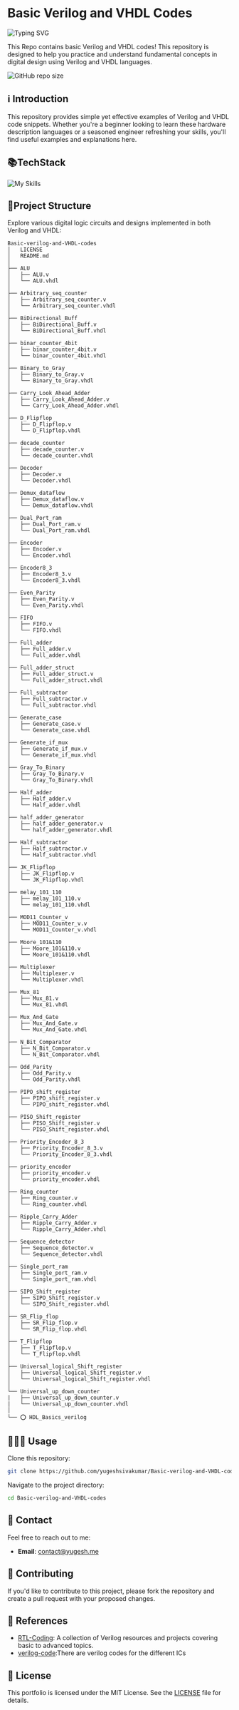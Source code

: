 # Basic Verilog and VHDL Codes

![Typing SVG](https://readme-typing-svg.demolab.com/?lines=Welcome+to+my+Repository!+🚀) 

This Repo contains basic Verilog and VHDL codes! This repository is designed to help you practice and understand fundamental concepts in digital design using Verilog and VHDL languages.

![GitHub repo size](https://img.shields.io/github/repo-size/yugeshsivakumar/Basic-verilog-and-VHDL-codes)

## ℹ️ Introduction

This repository provides simple yet effective examples of Verilog and VHDL code snippets. Whether you're a beginner looking to learn these hardware description languages or a seasoned engineer refreshing your skills, you'll find useful examples and explanations here.

## 📚TechStack

![My Skills](https://skillicons.dev/icons?i=replit,git,vscode,linux)

## 🌲Project Structure 

Explore various digital logic circuits and designs implemented in both Verilog and VHDL:
```
Basic-verilog-and-VHDL-codes
│   LICENSE
│   README.md
│
├── ALU
│   ├── ALU.v
│   └── ALU.vhdl
│
├── Arbitrary_seq_counter
│   ├── Arbitrary_seq_counter.v
│   └── Arbitrary_seq_counter.vhdl
│
├── BiDirectional_Buff
│   ├── BiDirectional_Buff.v
│   └── BiDirectional_Buff.vhdl
│
├── binar_counter_4bit
│   ├── binar_counter_4bit.v
│   └── binar_counter_4bit.vhdl
│
├── Binary_to_Gray
│   ├── Binary_to_Gray.v
│   └── Binary_to_Gray.vhdl
│
├── Carry_Look_Ahead_Adder
│   ├── Carry_Look_Ahead_Adder.v
│   └── Carry_Look_Ahead_Adder.vhdl
│
├── D_Flipflop
│   ├── D_Flipflop.v
│   └── D_Flipflop.vhdl
│
├── decade_counter
│   ├── decade_counter.v
│   └── decade_counter.vhdl
│
├── Decoder
│   ├── Decoder.v
│   └── Decoder.vhdl
│
├── Demux_dataflow
│   ├── Demux_dataflow.v
│   └── Demux_dataflow.vhdl
│
├── Dual_Port_ram
│   ├── Dual_Port_ram.v
│   └── Dual_Port_ram.vhdl
│
├── Encoder
│   ├── Encoder.v
│   └── Encoder.vhdl
│
├── Encoder8_3
│   ├── Encoder8_3.v
│   └── Encoder8_3.vhdl
│
├── Even_Parity
│   ├── Even_Parity.v
│   └── Even_Parity.vhdl
│
├── FIFO
│   ├── FIFO.v
│   └── FIFO.vhdl
│
├── Full_adder
│   ├── Full_adder.v
│   └── Full_adder.vhdl
│
├── Full_adder_struct
│   ├── Full_adder_struct.v
│   └── Full_adder_struct.vhdl
│
├── Full_subtractor
│   ├── Full_subtractor.v
│   └── Full_subtractor.vhdl
│
├── Generate_case
│   ├── Generate_case.v
│   └── Generate_case.vhdl
│
├── Generate_if_mux
│   ├── Generate_if_mux.v
│   └── Generate_if_mux.vhdl
│
├── Gray_To_Binary
│   ├── Gray_To_Binary.v
│   └── Gray_To_Binary.vhdl
│
├── Half_adder
│   ├── Half_adder.v
│   └── Half_adder.vhdl
│
├── half_adder_generator
│   ├── half_adder_generator.v
│   └── half_adder_generator.vhdl
│
├── Half_subtractor
│   ├── Half_subtractor.v
│   └── Half_subtractor.vhdl
│
├── JK_Flipflop
│   ├── JK_Flipflop.v
│   └── JK_Flipflop.vhdl
│
├── melay_101_110
│   ├── melay_101_110.v
│   └── melay_101_110.vhdl
│
├── MOD11_Counter_v
│   ├── MOD11_Counter_v.v
│   └── MOD11_Counter_v.vhdl
│
├── Moore_101&110
│   ├── Moore_101&110.v
│   └── Moore_101&110.vhdl
│
├── Multiplexer
│   ├── Multiplexer.v
│   └── Multiplexer.vhdl
│
├── Mux_81
│   ├── Mux_81.v
│   └── Mux_81.vhdl
│
├── Mux_And_Gate
│   ├── Mux_And_Gate.v
│   └── Mux_And_Gate.vhdl
│
├── N_Bit_Comparator
│   ├── N_Bit_Comparator.v
│   └── N_Bit_Comparator.vhdl
│
├── Odd_Parity
│   ├── Odd_Parity.v
│   └── Odd_Parity.vhdl
│
├── PIPO_shift_register
│   ├── PIPO_shift_register.v
│   └── PIPO_shift_register.vhdl
│
├── PISO_Shift_register
│   ├── PISO_Shift_register.v
│   └── PISO_Shift_register.vhdl
│
├── Priority_Encoder_8_3
│   ├── Priority_Encoder_8_3.v
│   └── Priority_Encoder_8_3.vhdl
│
├── priority_encoder
│   ├── priority_encoder.v
│   └── priority_encoder.vhdl
│
├── Ring_counter
│   ├── Ring_counter.v
│   └── Ring_counter.vhdl
│
├── Ripple_Carry_Adder
│   ├── Ripple_Carry_Adder.v
│   └── Ripple_Carry_Adder.vhdl
│
├── Sequence_detector
│   ├── Sequence_detector.v
│   └── Sequence_detector.vhdl
│
├── Single_port_ram
│   ├── Single_port_ram.v
│   └── Single_port_ram.vhdl
│
├── SIPO_Shift_register
│   ├── SIPO_Shift_register.v
│   └── SIPO_Shift_register.vhdl
│
├── SR_Flip_flop
│   ├── SR_Flip_flop.v
│   └── SR_Flip_flop.vhdl
│
├── T_Flipflop
│   ├── T_Flipflop.v
│   └── T_Flipflop.vhdl
│
├── Universal_logical_Shift_register
│   ├── Universal_logical_Shift_register.v
│   └── Universal_logical_Shift_register.vhdl
│
└── Universal_up_down_counter
|   ├── Universal_up_down_counter.v
|   └── Universal_up_down_counter.vhdl
│
└── ⭕ HDL_Basics_verilog
```
## 🏃‍♂️‍➡️ Usage
Clone this repository:

```bash
git clone https://github.com/yugeshsivakumar/Basic-verilog-and-VHDL-codes.git
```
Navigate to the project directory:

```bash
cd Basic-verilog-and-VHDL-codes
```

## 📩 Contact

Feel free to reach out to me:

- **Email**: contact@yugesh.me

## 🛂 Contributing
If you'd like to contribute to this project, please fork the repository and create a pull request with your proposed changes.

## 🔗 References

- [RTL-Coding](https://github.com/OrsuVenkataKrishnaiah1235/RTL-Coding/tree/main): A collection of Verilog resources and projects covering basic to advanced topics.
- [verilog-code](https://github.com/SatyenderYadav/verilog-code):There are verilog codes for the different ICs
## 🔑 License

This portfolio is licensed under the MIT License. See the [LICENSE](LICENSE) file for details.
